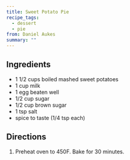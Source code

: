 ```yaml
---
title: Sweet Potato Pie
recipe_tags:
  - dessert
  - pie
from: Daniel Aukes
summary: ""
---
```

## Ingredients

-   1 1/2 cups boiled mashed sweet potatoes
-   1 cup milk
-   1 egg beaten well
-   1/2 cup sugar
-   1/2 cup brown sugar
-   1 tsp salt
-   spice to taste (1/4 tsp each)

## Directions

1.  Preheat oven to 450F. Bake for 30 minutes.
